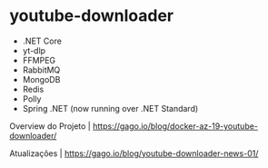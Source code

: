 # youtube-downloader
* .NET Core
* yt-dlp
* FFMPEG
* RabbitMQ
* MongoDB
* Redis
* Polly
* Spring .NET (now running over .NET Standard)


Overview do Projeto | https://gago.io/blog/docker-az-19-youtube-downloader/

Atualizações | https://gago.io/blog/youtube-downloader-news-01/
